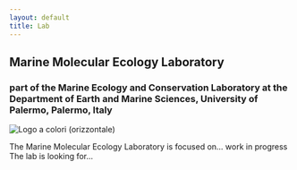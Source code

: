 ```yaml
---
layout: default
title: Lab
---
```


## Marine Molecular Ecology Laboratory
### part of the Marine Ecology and Conservation Laboratory at the Department of Earth and Marine Sciences, University of Palermo, Palermo, Italy 
![Logo a colori (orizzontale)](https://github.com/user-attachments/assets/77905257-dcd9-4d72-8c8c-e7e70d8bb7ab)

The Marine Molecular Ecology Laboratory is focused on... work in progress
The lab is looking for...
<br>


